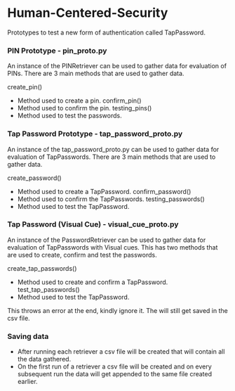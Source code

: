 # Human-Centered-Security

Prototypes to test a new form of authentication called TapPassword.

### PIN Prototype - pin_proto.py

An instance of the PINRetriever can be used to gather data for evaluation of PINs. There are 3 main methods that are used to gather data.

create_pin()

- Method used to create a pin.
  confirm_pin()
- Method used to confirm the pin.
  testing_pins()
- Method used to test the passwords.

### Tap Password Prototype - tap_password_proto.py

An instance of the tap_password_proto.py can be used to gather data for evaluation of TapPasswords. There are 3 main methods that are used to gather data.

create_password()

- Method used to create a TapPassword.
  confirm_password()
- Method used to confirm the TapPasswords.
  testing_passwords()
- Method used to test the TapPassword.

### Tap Password (Visual Cue) - visual_cue_proto.py

An instance of the PasswordRetriever can be used to gather data for evaluation of TapPasswords with Visual cues. This has two methods that are used to create, confirm and test the passwords.

create_tap_passwords()

- Method used to create and confirm a TapPassword.
  test_tap_passwords()
- Method used to test the TapPassword.

This throws an error at the end, kindly ignore it. The will still get saved in the csv file.

### Saving data

- After running each retriever a csv file will be created that will contain all the data gathered.
- On the first run of a retriever a csv file will be created and on every subsequent run the data will get appended to the same file created earlier.
